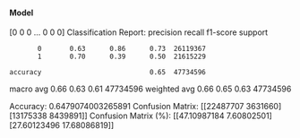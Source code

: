 #### Model
[0 0 0 ... 0 0 0]
Classification Report:
              precision    recall  f1-score   support

           0       0.63      0.86      0.73  26119367
           1       0.70      0.39      0.50  21615229

    accuracy                           0.65  47734596
   macro avg       0.66      0.63      0.61  47734596
weighted avg       0.66      0.65      0.63  47734596

Accuracy: 0.6479074003265891
Confusion Matrix:
[[22487707  3631660]
 [13175338  8439891]]
Confusion Matrix (%):
[[47.10987184  7.60802501]
 [27.60123496 17.68086819]]
